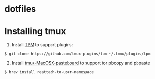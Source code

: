 dotfiles
========

# Installing tmux
1. Install [TPM][1] to support plugins:
```bash
$ git clone https://github.com/tmux-plugins/tpm ~/.tmux/plugins/tpm
```

2. Install [tmux-MacOSX-pasteboard][2] to support for pbcopy and pbpaste
``` bash
$ brew install reattach-to-user-namespace
```

[1]: https://github.com/tmux-plugins/tpm
[2]: https://github.com/ChrisJohnsen/tmux-MacOSX-pasteboard
